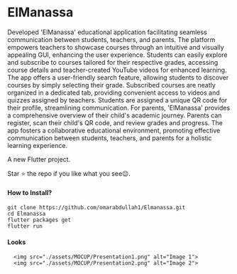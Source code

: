 # ElManassa
Developed 'ElManassa' educational application facilitating seamless communication between students, teachers, and parents. The platform empowers teachers to showcase courses through an intuitive and visually appealing GUI, enhancing the user experience. Students can easily explore and subscribe to courses tailored for their respective grades, accessing course details and teacher-created YouTube videos for enhanced learning. The app offers a user-friendly search feature, allowing students to discover courses by simply selecting their grade. Subscribed courses are neatly organized in a dedicated tab, providing convenient access to videos and quizzes assigned by teachers. Students are assigned a unique QR code for their profile, streamlining communication. For parents, 'ElManassa' provides a comprehensive overview of their child's academic journey. Parents can register, scan their child's QR code, and review grades and progress. The app fosters a collaborative educational environment, promoting effective communication between students, teachers, and parents for a holistic learning experience.

A new Flutter project.

Star ⭐ the repo if you like what you see😉.

#### How to Install?
```
git clone https://github.com/omarabdullah1/Elmanassa.git
cd Elmanassa
flutter packages get
flutter run
```

#### Looks
      <img src="./assets/MOCUP/Presentation1.png" alt="Image 1">
      <img src="./assets/MOCUP/Presentation2.png" alt="Image 2">
